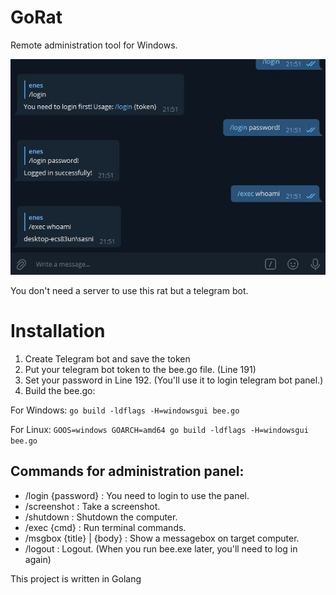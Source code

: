 # GoRat
Remote administration tool for Windows.

![screenshot](img.JPG)

You don't need a server to use this rat but a telegram bot.

# Installation

1) Create Telegram bot and save the token
2) Put your telegram bot token to the bee.go file. (Line 191)
3) Set your password in Line 192. (You'll use it to login telegram bot panel.)
4) Build the bee.go:

For Windows:
`
go build -ldflags -H=windowsgui bee.go
`

For Linux:
`
GOOS=windows GOARCH=amd64 go build -ldflags -H=windowsgui bee.go
`

## Commands for administration panel:

* /login {password} : You need to login to use the panel.
* /screenshot : Take a screenshot.
* /shutdown : Shutdown the computer.
* /exec {cmd} : Run terminal commands.
* /msgbox {title} | {body} : Show a messagebox on target computer.
* /logout : Logout. (When you run bee.exe later, you'll need to log in again)



This project is written in Golang
